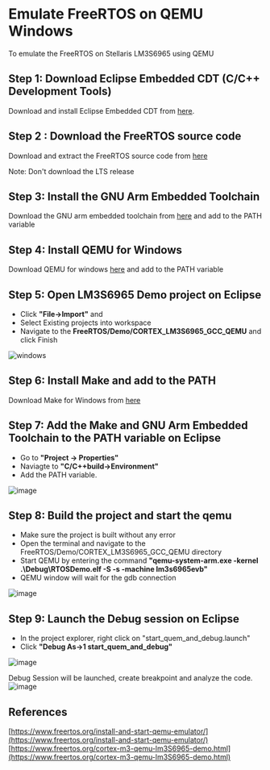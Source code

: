 # Emulate FreeRTOS on QEMU Windows
To emulate the FreeRTOS on Stellaris LM3S6965 using QEMU

## Step 1: Download Eclipse Embedded CDT (C/C++ Development Tools)
Download and install Eclipse Embedded CDT from [here](https://www.eclipse.org/downloads/packages/).

## Step 2 : Download the FreeRTOS source code
Download and extract the FreeRTOS source code from [here](https://www.freertos.org/a00104.html)
 
Note: Don't download the LTS release

## Step 3: Install the GNU Arm Embedded Toolchain
Download the GNU arm embedded toolchain from [here](https://developer.arm.com/tools-and-software/open-source-software/developer-tools/gnu-toolchain/gnu-rm/downloads) and add to the PATH variable

## Step 4: Install QEMU for Windows
Download QEMU for windows [here](https://www.qemu.org/download/#windows) and add to the PATH variable

## Step 5: Open LM3S6965 Demo project on Eclipse
- Click **"File->Import"** and 
- Select Existing projects into workspace
- Navigate to the **FreeRTOS/Demo/CORTEX_LM3S6965_GCC_QEMU** and click Finish

![windows](https://user-images.githubusercontent.com/31447839/128664337-50aab27c-91b8-4cb0-a5f7-718900fda32f.png)

## Step 6: Install Make and add to the PATH 
Download Make for Windows from [here](http://gnuwin32.sourceforge.net/packages/make.htm)

## Step 7: Add the Make and GNU Arm Embedded Toolchain to the PATH variable on Eclipse
- Go to **"Project -> Properties"** 
- Naviagte to **"C/C++build->Environment"**
- Add the PATH variable.

![image](https://user-images.githubusercontent.com/31447839/128664591-bae5bfa5-a654-4caa-848f-0115574d6a7f.png)


## Step 8: Build the project and start the qemu

- Make sure the project is built without any error
- Open the terminal and navigate to the FreeRTOS/Demo/CORTEX_LM3S6965_GCC_QEMU directory
- Start QEMU by entering the command **"qemu-system-arm.exe -kernel .\Debug\RTOSDemo.elf -S -s -machine lm3s6965evb"**
- QEMU window will wait for the gdb connection

![image](https://user-images.githubusercontent.com/31447839/128665014-2248b6eb-ad31-4f3d-be87-403c58e749b7.png)


## Step 9: Launch the Debug session on Eclipse
- In the project explorer, right click on "start_quem_and_debug.launch"
- Click **"Debug As->1 start_quem_and_debug"** 

![image](https://user-images.githubusercontent.com/31447839/127738873-d92da98a-77b0-447f-adc3-fc635e361cb4.png)


Debug Session will be launched, create breakpoint and analyze the code. 
![image](https://user-images.githubusercontent.com/31447839/128665101-81118240-1c6c-4a07-98ee-e9a3f7d7f3ab.png)



## References
[https://www.freertos.org/install-and-start-qemu-emulator/](https://www.freertos.org/install-and-start-qemu-emulator/)   
[https://www.freertos.org/cortex-m3-qemu-lm3S6965-demo.html](https://www.freertos.org/cortex-m3-qemu-lm3S6965-demo.html)
